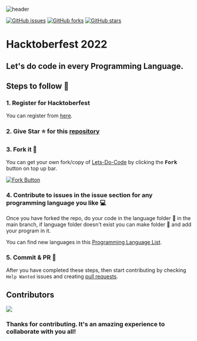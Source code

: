 ![header](https://github.com/Codewave-Crew/Lets-Do-Code/blob/main/_resources/cover22.jpg)  

[![GitHub issues](https://img.shields.io/github/issues/Codewave-Crew/Lets-Do-Code?style=for-the-badge&color=important)](https://github.com/Codewave-Crew/Lets-Do-Code/issues)
[![GitHub forks](https://img.shields.io/github/forks/Codewave-Crew/Lets-Do-Code?style=for-the-badge&color=blue)](https://github.com/Codewave-Crew/Lets-Do-Code/network)
[![GitHub stars](https://img.shields.io/github/stars/Codewave-Crew/Lets-Do-Code?style=for-the-badge&color=yellow)](https://github.com/Codewave-Crew/Lets-Do-Code/stargazers)  

# Hacktoberfest 2022
## Let's do code in every Programming Language.  

## Steps to follow :scroll:

### 1. Register for Hacktoberfest
You can register from [here](https://hacktoberfest.com).

### 2. Give Star :star: for this [repository](https://github.com/Codewave-Crew/Lets-Do-Code)  

### 3. Fork it :fork_and_knife:

You can get your own fork/copy of [Lets-Do-Code](https://github.com/Codewave-Crew/Lets-Do-Code) by clicking the <kbd><b>Fork</b></kbd> button on top up bar.

 [![Fork Button](https://github.com/Codewave-Crew/Lets-Do-Code/blob/main/_resources/fork.jpg)](https://github.com/Codewave-Crew/Lets-Do-Code)

### 4. Contribute to issues in the issue section for any programming language you like :computer: 
Once you have forked the repo, do your code in the language folder :file_folder: in the main branch, if language folder doesn't exist you can make folder :file_folder: and add your program in it.  

You can find new languages in this [Programming Language List](https://en.wikipedia.org/wiki/List_of_programming_languages).  

### 5. Commit & PR :running: 

After you have completed these steps, then start contributing by checking `Help Wanted` issues and creating 
[pull requests](https://github.com/Codewave-Crew/Lets-Do-Code/pulls).  

## Contributors  

<a href="https://github.com/Codewave-Crew/Lets-Do-Code/graphs/contributors">
  <img src="https://contrib.rocks/image?repo=Codewave-Crew/Lets-Do-Code" />
</a>

### Thanks for contributing. It's an amazing experience to collaborate with you all!  
